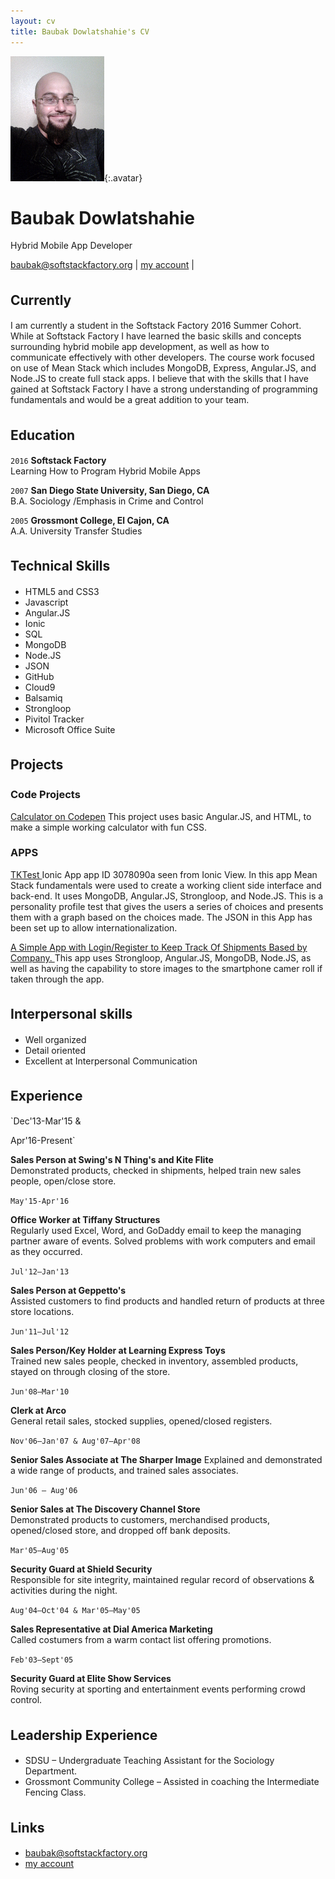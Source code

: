 ```yaml
---
layout: cv
title: Baubak Dowlatshahie's CV
---
```


![Baubak](./media/21.png){:.avatar}

# Baubak Dowlatshahie 
Hybrid Mobile App Developer <i class="fa fa-cog fa-spin"></i>

<div id="webaddress">
<a href="mailto:">baubak@softstackfactory.org</a>
|
<i class="fa fa-github"></i> <a href="http://github.com/bdowlatshahiessf/"  target="_blank">my account</a>
|

</div>


## Currently <i class="fa fa-cog fa-spin" style="font-size:1.3em"> </i>

I am currently a student in the Softstack Factory 2016 Summer Cohort. While at Softstack Factory I have learned the basic skills and concepts surrounding hybrid mobile app development, as well as how to communicate effectively with other developers. The course work focused on use of Mean Stack which includes MongoDB, Express, Angular.JS, and Node.JS to create full stack apps. I believe that with the skills that I have gained at Softstack Factory I have a strong understanding of programming fundamentals and would be a great addition to your team.

## Education <i class="fa fa-cog fa-spin" style="font-size:1.3em"> </i>



`2016`
__Softstack Factory__  
Learning How to Program Hybrid Mobile Apps

`2007`
__San Diego State University, San Diego, CA__  
B.A. Sociology /Emphasis in Crime and Control   

`2005`
__Grossmont College, El Cajon, CA__                                
A.A. University Transfer Studies   



## Technical Skills <i class="fa fa-cog fa-spin" style="font-size:1.3em"> </i>




*  HTML5 and CSS3
*  Javascript
*  Angular.JS
*  Ionic
*  SQL
* MongoDB
* Node.JS
* JSON
*  GitHub
*  Cloud9
*  Balsamiq
*  Strongloop
*  Pivitol Tracker
*  Microsoft Office Suite






## Projects <i class="fa fa-cog fa-spin" style="font-size:1.3em"> </i>

  

### Code Projects



<a href="http://codepen.io/Baubak/pen/JKNZqd"  target="_blank"> Calculator on Codepen</a> This project uses basic Angular.JS, and HTML, to make a simple working calculator with fun CSS.




### APPS

<a href="https://github.com/bdowlatshahiessf/TKTest" target="_blank">TKTest </a> Ionic App app ID 3078090a seen from Ionic View. In this app Mean Stack fundamentals were used to create a working client side interface and back-end. It uses MongoDB, Angular.JS, Strongloop, and Node.JS. This is a personality profile test that gives the users a series of choices and presents them with a graph based on the choices made. The JSON in this App has been set up to allow internationalization.

<a href="https://github.com/bdowlatshahiessf/finalproject" target="_blank"> A Simple App with Login/Register to Keep Track Of Shipments Based by Company. </a> This app uses Strongloop, Angular.JS, MongoDB, Node.JS, as well as having the capability to store images to the smartphone camer roll if taken through the app.


## Interpersonal skills <i class="fa fa-cog fa-spin" style="font-size:1.3em"> </i>
* Well organized
* Detail oriented 
* Excellent at Interpersonal Communication

## Experience <i class="fa fa-cog fa-spin" style="font-size:1.3em"> </i>


`Dec'13-Mar'15 &
  
    
Apr'16-Present`
  
  
__Sales Person at Swing's N Thing's  and Kite Flite__                               	 
Demonstrated products, checked in shipments, helped train new sales people, open/close store.


`May'15-Apr'16`
   
   
__Office Worker at Tiffany Structures__  
Regularly used Excel, Word, and GoDaddy email to keep the managing partner aware of events. 
Solved problems with work computers and email as they occurred.  


`Jul'12–Jan'13`
  
  
__Sales Person at Geppetto's__                                           
Assisted customers to find products and handled return of products at three store locations.



 `Jun'11–Jul'12`
  
  
__Sales Person/Key Holder at Learning Express Toys__                                  
Trained new sales people, checked in inventory, assembled products, stayed on through closing of the store.



`Jun'08–Mar'10` 
  
  
__Clerk at Arco__                                                 
General retail sales, stocked supplies, opened/closed registers.



`Nov'06–Jan'07 & Aug'07–Apr'08`
  
  
__Senior Sales Associate at The Sharper Image__ 
Explained and demonstrated a wide range of products, and trained sales associates.



`Jun'06 – Aug'06`
  
  
__Senior Sales at The Discovery Channel Store__                             
Demonstrated products to customers, merchandised products, opened/closed store, and dropped off bank deposits.


 `Mar'05–Aug'05`
  
  
__Security Guard at Shield Security__                                      
Responsible for site integrity, maintained regular record of observations & activities during the night.


`Aug'04–Oct'04 & Mar'05–May'05`
  
  
__Sales Representative at Dial America Marketing__     
Called costumers from a warm contact list offering promotions.


 `Feb'03–Sept'05`
  
  
__Security Guard at Elite Show Services__                              
Roving security at sporting and entertainment events performing crowd control.



## Leadership Experience <i class="fa fa-cog fa-spin" style="font-size:1.3em"> </i>

* SDSU – Undergraduate Teaching Assistant for the Sociology Department.
* Grossmont Community College – Assisted in coaching the Intermediate Fencing Class.

## Links <i class="fa fa-cog fa-spin" style="font-size:1.3em"> </i>


* <i class="fa fa-envelope"></i> <a href="mailto:">baubak@softstackfactory.org</a><br />
* <i class="fa fa-github"></i> <a href="http://github.com/bdowlatshahiessf/"  target="_blank">my account</a><br />
